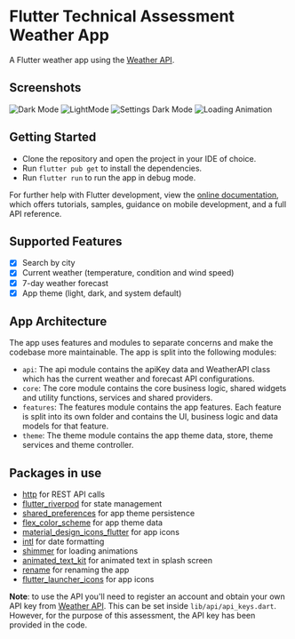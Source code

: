 # Flutter Technical Assessment Weather App

A Flutter weather app using the [Weather API](https://www.weatherapi.com/).

## Screenshots
![Dark Mode](https://github.com/Cornelius-Mutisya/weather_app/assets/29639344/27292537-bad0-47cc-92f5-b3ff39215471) ![LightMode](https://github.com/Cornelius-Mutisya/weather_app/assets/29639344/fe927493-66aa-4a10-af26-2996a137613e)
![Settings Dark Mode](https://github.com/Cornelius-Mutisya/weather_app/assets/29639344/ff37f71c-b20c-4138-9d6e-c32b848ba506) ![Loading Animation](https://github.com/Cornelius-Mutisya/weather_app/assets/29639344/ec1eed5e-8302-475e-aedd-eb71fd421aa3)


## Getting Started

- Clone the repository and open the project in your IDE of choice.
- Run `flutter pub get` to install the dependencies.
- Run `flutter run` to run the app in debug mode.

For further help with Flutter development, view the
[online documentation](https://docs.flutter.dev/), which offers tutorials,
samples, guidance on mobile development, and a full API reference.

## Supported Features

- [x] Search by city
- [x] Current weather (temperature, condition and wind speed)
- [x] 7-day weather forecast
- [x] App theme (light, dark, and system default)

## App Architecture

The app uses features and modules to separate concerns and make the codebase more maintainable. The app is split into the following modules:

- `api`: The api module contains the apiKey data and WeatherAPI class which has the current weather and forecast API configurations.
- `core`: The core module contains the core business logic, shared widgets and utility functions, services and shared providers.
- `features`: The features module contains the app features. Each feature is split into its own folder and contains the UI, business logic and data models for that feature.
- `theme`: The theme module contains the app theme data, store, theme services and theme controller.

## Packages in use

- [http](https://pub.dev/packages/http) for REST API calls
- [flutter_riverpod](https://pub.dev/packages/flutter_riverpod) for state management
- [shared_preferences](https://pub.dev/packages/shared_preferences) for app theme persistence
- [flex_color_scheme](https://pub.dev/packages/flex_color_scheme) for app theme data
- [material_design_icons_flutter](https://pub.dev/packages/material_design_icons_flutter) for app icons
- [intl](https://pub.dev/packages/intl) for date formatting
- [shimmer](https://pub.dev/packages/shimmer) for loading animations
- [animated_text_kit](https://pub.dev/packages/animated_text_kit) for animated text in splash screen
- [rename](https://pub.dev/packages/rename) for renaming the app
- [flutter_launcher_icons](https://pub.dev/packages/flutter_launcher_icons) for app icons

**Note**: to use the API you'll need to register an account and obtain your own API key from [Weather API](https://www.weatherapi.com/). This can be set inside `lib/api/api_keys.dart`. However, for the purpose of this assessment, the API key has been provided in the code.
